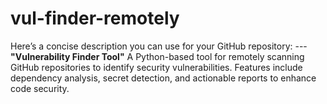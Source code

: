 # vul-finder-remotely
Here’s a concise description you can use for your GitHub repository:  ---  **"Vulnerability Finder Tool"**   A Python-based tool for remotely scanning GitHub repositories to identify security vulnerabilities. Features include dependency analysis, secret detection, and actionable reports to enhance code security.
